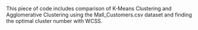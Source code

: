 This piece of code includes comparison of K-Means Clustering and Agglomerative Clustering using the Mall_Customers.csv dataset and finding the optimal cluster number with WCSS.


[logo]:https://github.com/emreyesilyurt/customer_segmentation/blob/master/0_rNjdpgNshbeUuTIa.jpg?raw=true
